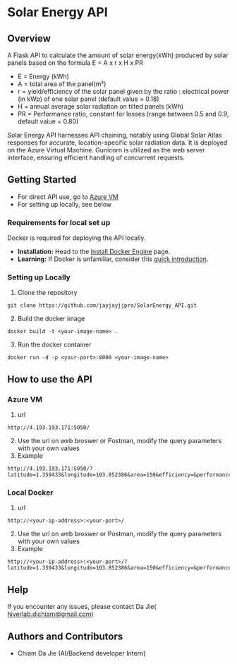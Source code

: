 # Solar Energy API

## Overview
A Flask API to calculate the amount of solar energy(kWh) produced by solar panels based on the formula E = A x r x H x PR

- E = Energy (kWh)
- A = total area of the panel(m²)
- r = yield/efficiency of the solar panel given by the ratio : electrical power (in kWp) of one solar panel (default value = 0.18)
- H = annual average solar radiation on tilted panels (kWh)
- PR = Performance ratio, constant for losses (range between 0.5 and 0.9, default value = 0.80)

Solar Energy API harnesses API chaining, notably using Global Solar Atlas responses for accurate, location-specific solar radiation data. It is deployed on the Azure Virtual Machine. Gunicorn is utilized as the web server interface, ensuring efficient handling of concurrent requests.

## Getting Started
- For direct API use, go to [Azure VM](#Azure-VM)
- For setting up locally, see below

### Requirements for local set up
Docker is required for deploying the API locally.

- **Installation:** Head to the [Install Docker Engine](https://www.docker.com/get-started) page.
- **Learning:** If Docker is unfamiliar, consider this [quick introduction](https://docs.docker.com/get-started/overview/).

### Setting up Locally
1. Clone the repository
 ```shell
 git clone https://github.com/jayjayjjpro/SolarEnergy_API.git
   ```
2.  Build the docker image
```shell
docker build -t <your-image-name> .
```
3. Run the docker container
```shell
docker run -d -p <your-port>:8000 <your-image-name>
```

## How to use the API
### Azure VM
1. url
```shell
http://4.193.193.171:5050/
```
2. Use the url on web broswer or Postman, modify the query parameters with your own values
3. Example
```shell
http://4.193.193.171:5050/?latitude=1.359433&longitude=103.852386&area=150&efficiency=&performance_ratio=0.7
```
### Local Docker
1. url
```shell
http://<your-ip-address>:<your-port>/
```
2. Use the url on web broswer or Postman, modify the query parameters with your own values
3. Example
```shell
http://<your-ip-address>:<your-port>/?latitude=1.359433&longitude=103.852386&area=150&efficiency=&performance_ratio=
```
## Help
If you encounter any issues, please contact Da Jie(	hiverlab.djchiam@gmail.com)

## Authors and Contributors
- Chiam Da Jie (AI/Backend developer Intern)
